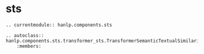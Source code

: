 # sts

```{eval-rst}
.. currentmodule:: hanlp.components.sts

.. autoclass:: hanlp.components.sts.transformer_sts.TransformerSemanticTextualSimilarity
	:members:

```

